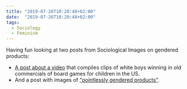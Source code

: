 ```yaml
---
title: "2019-07-26T10:20:48+02:00"
date:  "2019-07-26T10:20:48+02:00"
tags:
  - Sociology
  - Feminism
---
```


Having fun looking at two posts from Sociological Images on gendered products:

- [A post about a video](https://thesocietypages.org/socimages/2019/03/26/i-win/) that compiles clips of white boys winning in old commercials of board games for children in the US.
- And a post with images of ["pointlessly gendered products"](https://thesocietypages.org/socimages/2011/10/26/pink-earplugs-for-your-beauty-sleep/).
